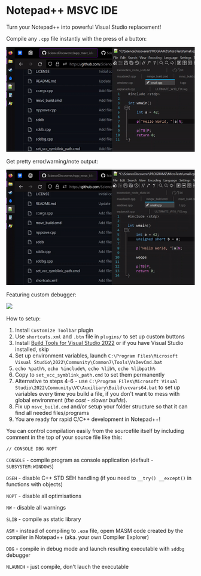 # Notepad++ MSVC IDE
Turn your Notepad++ into powerful Visual Studio replacement!

Compile any `.cpp` file instantly with the press of a button:

<img src="readme/onebutton.gif">

Get pretty error/warning/note output:

<img src="readme/vcstyle.gif">

Featuring custom debugger:

<img src="readme/sddbg.gif">

How to setup:
1. Install `Customize Toolbar` plugin
2. Use `shortcuts.xml` and `.btn` file in `plugins/` to set up custom buttons
3. Install [Build Tools for Visual Studio 2022](https://visualstudio.microsoft.com/downloads/) or if you have Visual Studio installed, skip
4. Set up environment variables, launch `C:\Program Files\Microsoft Visual Studio\2022\Community\Common7\Tools\VsDevCmd.bat`
5. `echo %path%`, `echo %include%`, `echo %lib%`, `echo %libpath%`
6. Copy to `set_vcc_symblink_path.cmd` to set them permanently
7. Alternative to steps 4-6 - use `C:\Program Files\Microsoft Visual Studio\2022\Community\VC\Auxiliary\Build\vcvars64.bat` to set up variables every time you build a file, if you don't want to mess with global environment (_the cost - slower builds_).
8. Fix up `msvc_build.cmd` and/or setup your folder structure so that it can find all needed files/programs
9. You are ready for rapid C/C++ development in Notepad++!

You can control compilation easily from the sourcefile itself by including comment in the top of your source file like this:
```
// CONSOLE DBG NOPT
```
`CONSOLE` - compile program as console application (default - `SUBSYSTEM:WINDOWS`)

`DSEH` - disable C++ STD SEH handling (if you need to `__try() __except()` in functions with objects)

`NOPT` - disable all optimisations

`NW` - disable all warnings

`SLIB` - compile as static library

`ASM` - instead of compiling to `.exe` file, opem MASM code created by the compiler in Notepad++ (aka. your own Compiler Explorer)

`DBG` - compile in debug mode and launch resulting executable with `sddbg` debugger

`NLAUNCH` - just compile, don't lauch the executable
